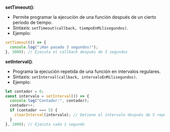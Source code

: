 **setTimeout()**:

- Permite programar la ejecución de una función después de un cierto período de tiempo.
- Sintaxis: `setTimeout(callback, tiempoEnMilisegundos)`.
- Ejemplo:
```js
setTimeout(() => {
  console.log("¡Han pasado 3 segundos!");
}, 3000); // Ejecuta el callback después de 3 segundos

```

**setInterval()**:

- Programa la ejecución repetida de una función en intervalos regulares.
- Sintaxis: `setInterval(callback, intervaloEnMilisegundos)`.
- Ejemplo:
```js
let contador = 0;
const intervalo = setInterval(() => {
  console.log("Contador:", contador);
  contador++;
  if (contador === 5) {
    clearInterval(intervalo); // Detiene el intervalo después de 5 repeticiones
  }
}, 1000); // Ejecuta cada 1 segundo

```